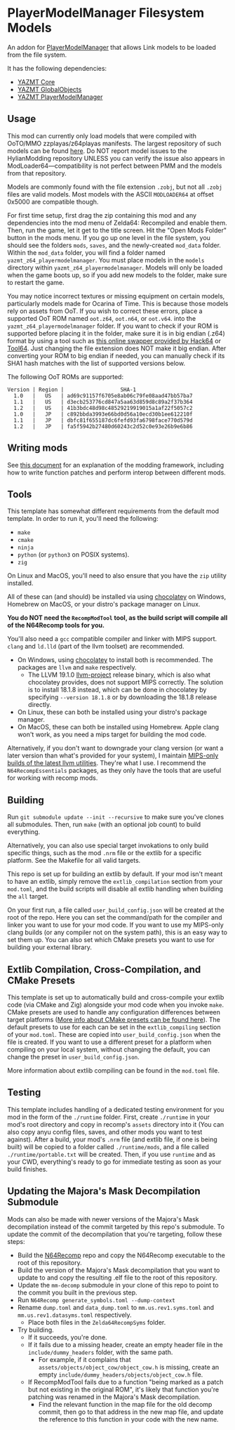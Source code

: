 # PlayerModelManager Filesystem Models

An addon for [PlayerModelManager](https://github.com/YAZ64MT/PlayerModelManager) that allows Link models to be loaded from the file system.

It has the following dependencies:
* [YAZMT Core](https://github.com/YAZ64MT/CoreLib)
* [YAZMT GlobalObjects](https://github.com/YAZ64MT/GlobalObjects)
* [YAZMT PlayerModelManager](https://github.com/YAZ64MT/PlayerModelManager)

## Usage
This mod can currently only load models that were compiled with OoTO/MMO zzplayas/z64playas manifests. The largest repository of such models can be found [here](https://github.com/hylian-modding/Z64-CustomPlayerModels/tree/master/manifests). Do NOT report model issues to the HylianModding repository UNLESS you can verify the issue also appears in ModLoader64—compatibility is not perfect between PMM and the models from that repository.

Models are commonly found with the file extension `.zobj`, but not all `.zobj` files are valid models. Most models with the ASCII `MODLOADER64` at offset 0x5000 are compatible though.

For first time setup, first drag the zip containing this mod and any dependencies into the mod menu of Zelda64: Recompiled and enable them. Then, run the game, let it get to the title screen. Hit the "Open Mods Folder" button in the mods menu. If you go up one level in the file system, you should see the folders `mods`, `saves`, and the newly-created `mod_data` folder. Within the `mod_data` folder, you will find a folder named `yazmt_z64_playermodelmanager`. You must place models in the `models` directory within `yazmt_z64_playermodelmanager`. Models will only be loaded when the game boots up, so if you add new models to the folder, make sure to restart the game.

You may notice incorrect textures or missing equipment on certain models, particularly models made for Ocarina of Time. This is because those models rely on assets from OoT. If you wish to correct these errors, place a supported OoT ROM named `oot.z64`, `oot.n64`, or `oot.v64`. into the `yazmt_z64_playermodelmanager` folder. If you want to check if your ROM is supported before placing it in the folder, make sure it is in big endian (.z64) format by using a tool such as [this online swapper provided by Hack64](https://hack64.net/tools/swapper.php) or [Tool64](https://gbatemp.net/download/tool-64.32494/). Just changing the file extension does NOT make it big endian. After converting your ROM to big endian if needed, you can manually check if its SHA1 hash matches with the list of supported versions below.

The following OoT ROMs are supported:
```
Version | Region |                  SHA-1
  1.0   |   US   | ad69c91157f6705e8ab06c79fe08aad47bb57ba7
  1.1   |   US   | d3ecb253776cd847a5aa63d859d8c89a2f37b364
  1.2   |   US   | 41b3bdc48d98c48529219919015a1af22f5057c2
  1.0   |   JP   | c892bbda3993e66bd0d56a10ecd30b1ee612210f
  1.1   |   JP   | dbfc81f655187dc6fefd93fa6798face770d579d
  1.2   |   JP   | fa5f5942b27480d60243c2d52c0e93e26b9e6b86
```


## Writing mods

See [this document](https://hackmd.io/fMDiGEJ9TBSjomuZZOgzNg) for an explanation of the modding framework, including how to write function patches and perform interop between different mods.

## Tools

This template has somewhat different requirements from the default mod template. In order to run it, you'll need the following:

* `make`
* `cmake`
* `ninja`
* `python` (or `python3` on POSIX systems).
* `zig`

On Linux and MacOS, you'll need to also ensure that you have the `zip` utility installed.

All of these can (and should) be installed via using [chocolatey](https://chocolatey.org/) on Windows, Homebrew on MacOS, or your distro's package manager on Linux.

**You do NOT need the `RecompModTool` tool, as the build script will compile all of the N64Recomp tools for you.**

You'll also need a `gcc` compatible compiler and linker with MIPS support. `clang` and `ld.lld` (part of the llvm toolset) are recommended.

* On Windows, using [chocolatey](https://chocolatey.org/) to install both is recommended. The packages are `llvm` and `make` respectively.
  * The LLVM 19.1.0 [llvm-project](https://github.com/llvm/llvm-project) release binary, which is also what chocolatey provides, does not support MIPS correctly. The solution is to install 18.1.8 instead, which can be done in chocolatey by specifying `--version 18.1.8` or by downloading the 18.1.8 release directly.
* On Linux, these can both be installed using your distro's package manager.
* On MacOS, these can both be installed using Homebrew. Apple clang won't work, as you need a mips target for building the mod code.

Alternatively, if you don't want to downgrade your clang version (or want a later version than what's provided for your system), I maintain [MIPS-only builds of the latest llvm utilities](https://github.com/LT-Schmiddy/n64recomp-clang/releases/latest). They're what I use. I recommend the `N64RecompEssentials` packages, as they only have the tools that are useful for working with recomp mods.

## Building

Run `git submodule update --init --recursive` to make sure you've clones all submodules. Then, run `make` (with an optional job count) to build everything.

Alternatively, you can also use special target invokations to only build specific things, such as the mod `.nrm` file or the extlib for a specific platform.
See the Makefile for all valid targets.

This repo is set up for building an extlib by default. If your mod isn't meant to have an extlib, simply remove the `extlib_compilation` section from your
`mod.toml`, and the build scripts will disable all extlib handling when building the `all` target.

On your first run, a file called `user_build_config.json` will be created at the root of the repo. Here you can set the command/path for the compiler and linker
you want to use for your mod code. If you want to use my MIPS-only clang builds (or any compiler not on the system path), this is an easy way to set them up.
You can also set which CMake presets you want to use for building your external library.

## Extlib Compilation, Cross-Compilation, and CMake Presets

This template is set up to automatically build and cross-compile your extlib code (via CMake and Zig) alongside your mod code when you invoke `make`.
CMake presets are used to handle any configuration differences between target platforms ([More info about CMake presets can be found
here](https://cmake.org/cmake/help/latest/manual/cmake-presets.7.html)). The default presets to use for each can be set in the `extlib_compiling`
section of your `mod.toml`. These are copied into `user_build_config.json` when the file is created. If you want to use a different preset for
a platform when compiling on your local system, without changing the default, you can change the preset in `user_build_config.json`.

More information about extlib compiling can be found in the `mod.toml` file.

## Testing

This template includes handling of a dedicated testing environment for you mod in the form of the `./runtime` folder. First, create `./runtime` in your
mod's root directory and copy in recomp's `assets` directory into it (You can also copy anyu config files, saves, and other mods you want to test against). After a build, your mod's `.nrm` file (and extlib file, if one is being built) will be copied to a folder called `./runtime/mods`, and a file called `./runtime/portable.txt` will be created. Then, if you use `runtime` and as your CWD, everything's ready to go for immediate testing as soon as your build finishes.

## Updating the Majora's Mask Decompilation Submodule

Mods can also be made with newer versions of the Majora's Mask decompilation instead of the commit targeted by this repo's submodule.
To update the commit of the decompilation that you're targeting, follow these steps:

* Build the [N64Recomp](https://github.com/N64Recomp/N64Recomp) repo and copy the N64Recomp executable to the root of this repository.
* Build the version of the Majora's Mask decompilation that you want to update to and copy the resulting .elf file to the root of this repository.
* Update the `mm-decomp` submodule in your clone of this repo to point to the commit you built in the previous step.
* Run `N64Recomp generate_symbols.toml --dump-context`
* Rename `dump.toml` and `data_dump.toml` to `mm.us.rev1.syms.toml` and `mm.us.rev1.datasyms.toml` respectively.
  * Place both files in the `Zelda64RecompSyms` folder.
* Try building.
  * If it succeeds, you're done.
  * If it fails due to a missing header, create an empty header file in the `include/dummy_headers` folder, with the same path.
    * For example, if it complains that `assets/objects/object_cow/object_cow.h` is missing, create an empty `include/dummy_headers/objects/object_cow.h` file.
  * If RecompModTool fails due to a function "being marked as a patch but not existing in the original ROM", it's likely that function you're patching was renamed in the Majora's Mask decompilation.
    * Find the relevant function in the map file for the old decomp commit, then go to that address in the new map file, and update the reference to this function in your code with the new name.
